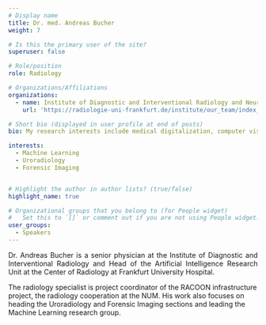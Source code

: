 ```yaml
---
# Display name
title: Dr. med. Andreas Bucher
weight: 7

# Is this the primary user of the site?
superuser: false

# Role/position
role: Radiology

# Organizations/Affiliations
organizations:
  - name: Institute of Diagnostic and Interventional Radiology and Neuroradiology; University Hospital Frankfurt
    url: 'https://radiologie-uni-frankfurt.de/institute/our_team/index_eng.html'

# Short bio (displayed in user profile at end of posts)
bio: My research interests include medical digitalization, computer vision and radiology.

interests:
  - Machine Learning
  - Uroradiology
  - Forensic Imaging 


# Highlight the author in author lists? (true/false)
highlight_name: true

# Organizational groups that you belong to (for People widget)
#   Set this to `[]` or comment out if you are not using People widget.
user_groups:
  - Speakers
---
```

 <p class="bottom-three">
 Dr. Andreas Bucher is a senior physician at the Institute of Diagnostic and Interventional Radiology and Head of the Artificial Intelligence Research Unit at the Center of Radiology at Frankfurt University Hospital. 

The radiology specialist is project coordinator of the RACOON infrastructure project, the radiology cooperation at the NUM. His work also focuses on heading the Uroradiology and Forensic Imaging sections and leading the Machine Learning research group.
</p>
<style>
  .bottom-three {
    margin-bottom: 2 cm;
    text-align: justify;
    hyphens: auto;
    -webkit-hyphens: auto;
  }
</style>
